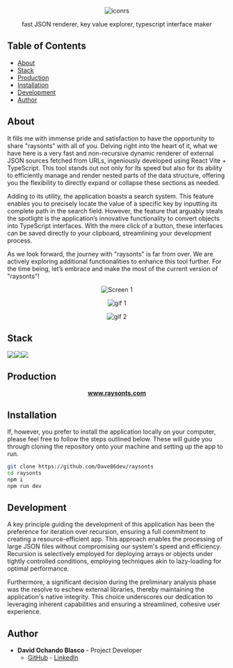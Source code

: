 
<p align="center">
  <img src="https://i.ibb.co/VQGKcbb/iconrs.png" alt="iconrs" title="iconrs">
</p>

<p align="center">
  fast JSON renderer, key value explorer, typescript interface maker
</p>

## Table of Contents 

- [About](#about)
- [Stack](#stack)
- [Production](#production)
- [Installation](#installation)
- [Development](#development)
- [Author](#author)

## About

It fills me with immense pride and satisfaction to have the opportunity to share "raysonts" with all of you. Delving right into the heart of it, what we have here is a very fast and non-recursive dynamic renderer of external JSON sources fetched from URLs, ingeniously developed using React Vite + TypeScript. This tool stands out not only for its speed but also for its ability to efficiently manage and render nested parts of the data structure, offering you the flexibility to directly expand or collapse these sections as needed.

Adding to its utility, the application boasts a search system. This feature enables you to precisely locate the value of a specific key by inputting its complete path in the search field. However, the feature that arguably steals the spotlight is the application’s innovative functionality to convert objects into TypeScript interfaces. With the mere click of a button, these interfaces can be saved directly to your clipboard, streamlining your development process.

As we look forward, the journey with "raysonts" is far from over. We are actively exploring additional functionalities to enhance this tool further. For the time being, let’s embrace and make the most of the current version of "raysonts"!

<p align="center">
  <img src="https://i.ibb.co/rG7MJ06/Sin-t-tulo.png" alt="Screen 1" title="Screen 1">
</p>

<p align="center">
  <img src="https://s9.gifyu.com/images/SFn8y.gif" alt="gif 1" title="gif 1">
</p>

<p align="center">
  <img src="https://s9.gifyu.com/images/SFnRS.gif" alt="gif 2" title="gif 2">
</p>

## Stack 

<img src="https://img.shields.io/badge/-React-61DAFB?style=for-the-badge&logo=react&logoColor=black"><img src="https://img.shields.io/badge/TypeScript-007ACC?style=for-the-badge&logo=typescript&logoColor=white"><img src="https://img.shields.io/badge/-Vite-747bff?style=for-the-badge&logo=vite&logoColor=white">

## Production

<div align="center">
    <a href="https://www.raysonts.com/"><strong>www.raysonts.com</strong></a> 
</div>

## Installation 

If, however, you prefer to install the application locally on your computer, please feel free to follow the steps outlined below. These will guide you through cloning the repository onto your machine and setting up the app to run.

```sh
git clone https://github.com/Dave86dev/raysonts
cd raysonts
npm i
npm run dev
```

## Development


A key principle guiding the development of this application has been the preference for iteration over recursion, ensuring a full commitment to creating a resource-efficient app. This approach enables the processing of large JSON files without compromising our system's speed and efficiency. Recursion is selectively employed for deploying arrays or objects under tightly controlled conditions, employing techniques akin to lazy-loading for optimal performance.

Furthermore, a significant decision during the preliminary analysis phase was the resolve to eschew external libraries, thereby maintaining the application's native integrity. This choice underscores our dedication to leveraging inherent capabilities and ensuring a streamlined, cohesive user experience.


## Author

- **David Ochando Blasco** - Project Developer
  - [GitHub](https://github.com/Dave86dev) - [LinkedIn](https://www.linkedin.com/in/david-ochando-blasco-90b2ba1a/)
